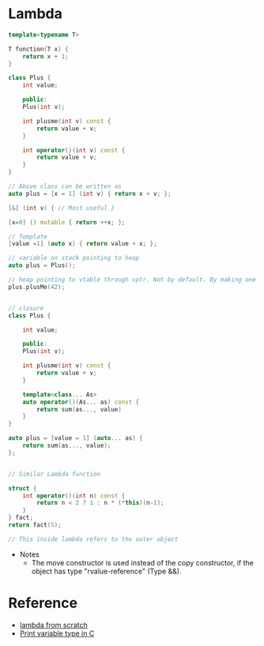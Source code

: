 # Lambda

```c++
template<typename T>

T function(T x) {
    return x + 1;
}

class Plus {
    int value;

    public: 
    Plus(int v);

    int plusme(int v) const {
        return value + v;
    }

    int operator()(int v) const {
        return value + v;
    }
}

// Above class can be written as
auto plus = [x = 1] (int v) { return x + v; };

[&] (int v) { // Most useful }

[x=0] () mutable { return ++x; };

// Template
[value =1] (auto x) { return value + x; };

// variable on stack pointing to heap
auto plus = Plus();

// heap pointing to vtable through vptr. Not by default. By making one or methods virtual.
plus.plusMe(42);


// closure 
class Plus {

    int value;

    public: 
    Plus(int v);

    int plusme(int v) const {
        return value + v;
    }

    template<class... As>
    auto operator()(As... as) const {
        return sum(as..., value)
    }
}

auto plus = [value = 1] (auto... as) {
    return sum(as..., value);
};


// Similar Lambda function

struct {
    int operator()(int n) const {
        return n < 2 ? 1 : n * (*this)(n-1);
    }
} fact;
return fact(5);

// This inside lambda refers to the outer object
```


- Notes
    - The move constructor is used instead of the copy constructor, if the object has type "rvalue-reference" (Type &&).

# Reference
- [lambda from scratch](https://www.youtube.com/watch?v=3jCOwajNch0)
- [Print variable type in C](https://stackoverflow.com/questions/81870/is-it-possible-to-print-a-variables-type-in-standard-c)
 

